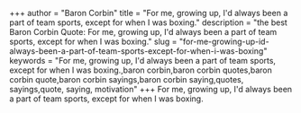 +++
author = "Baron Corbin"
title = "For me, growing up, I'd always been a part of team sports, except for when I was boxing."
description = "the best Baron Corbin Quote: For me, growing up, I'd always been a part of team sports, except for when I was boxing."
slug = "for-me-growing-up-id-always-been-a-part-of-team-sports-except-for-when-i-was-boxing"
keywords = "For me, growing up, I'd always been a part of team sports, except for when I was boxing.,baron corbin,baron corbin quotes,baron corbin quote,baron corbin sayings,baron corbin saying,quotes, sayings,quote, saying, motivation"
+++
For me, growing up, I'd always been a part of team sports, except for when I was boxing.
